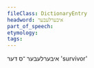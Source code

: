 ```yaml
---
fileClass: DictionaryEntry
headword: איבערלעבער
part_of_speech: 
etymology: 
tags: 
---
```

איבערלעבער
־ס
דער
'survivor'

